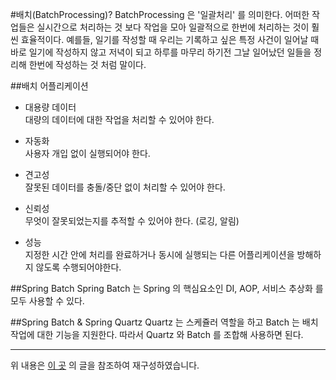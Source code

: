 #배치(BatchProcessing)? 
BatchProcessing 은 '일괄처리' 를 의미한다. 어떠한 작업들은 실시간으로 처리하는 것 보다 작업을 모아 일괄적으로 한번에 처리하는 것이 훨씬 효율적이다. 
예를들, 일기를 작성할 때 우리는 기록하고 싶은 특정 사건이 일어날 때 바로 일기에 작성하지 않고 저녁이 되고 하루를 마무리 하기전 그날 일어났던 일들을 정리해 한번에 작성하는 것 처럼 말이다.

##배치 어플리케이션
- 대용량 데이터    
  대량의 데이터에 대한 작업을 처리할 수 있어야 한다. 
  

- 자동화     
  사용자 개입 없이 실행되어야 한다.       
  

- 견고성    
  잘못된 데이터를 충돌/중단 없이 처리할 수 있어야 한다. 
  

- 신뢰성     
  무엇이 잘못되었는지를 추적할 수 있어야 한다. (로깅, 알림)
  

- 성능     
  지정한 시간 안에 처리를 완료하거나 동시에 실행되는 다른 어플리케이션을 방해하지 않도록 수행되어야한다. 
  

##Spring Batch
Spring Batch 는 Spring 의 핵심요소인 DI, AOP, 서비스 추상화 를 모두 사용할 수 있다. 

##Spring Batch & Spring Quartz 
Quartz 는 스케쥴러 역할을 하고 Batch 는 배치작업에 대한 기능을 지원한다. 따라서 Quartz 와 Batch 를 조합해 사용하면 된다. 

-----
위 내용은 [이 곳](https://jojoldu.tistory.com/324) 의 글을 참조하여 재구성하였습니다.

